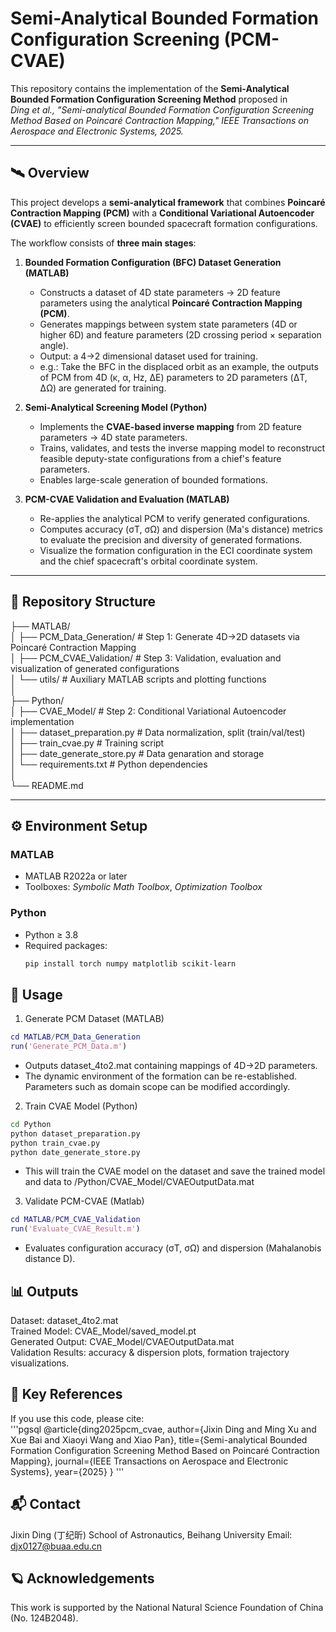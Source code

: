 # Semi-Analytical Bounded Formation Configuration Screening (PCM-CVAE)

This repository contains the implementation of the **Semi-Analytical Bounded Formation Configuration Screening Method** proposed in  
*Ding et al., "Semi-analytical Bounded Formation Configuration Screening Method Based on Poincaré Contraction Mapping," IEEE Transactions on Aerospace and Electronic Systems, 2025.*

---

## 🛰️ Overview

This project develops a **semi-analytical framework** that combines **Poincaré Contraction Mapping (PCM)** with a **Conditional Variational Autoencoder (CVAE)** to efficiently screen bounded spacecraft formation configurations.

The workflow consists of **three main stages**:

1. **Bounded Formation Configuration (BFC) Dataset Generation (MATLAB)**  
   - Constructs a dataset of 4D state parameters → 2D feature parameters using the analytical **Poincaré Contraction Mapping (PCM)**.  
   - Generates mappings between system state parameters (4D or higher 6D) and feature parameters (2D crossing period × separation angle).  
   - Output: a 4→2 dimensional dataset used for training.
   - e.g.: Take the BFC in the displaced orbit as an example, the outputs of PCM from 4D (κ, α, Hz, ΔE) parameters to 2D parameters (ΔT, ΔΩ) are generated for training.

2. **Semi-Analytical Screening Model (Python)**  
   - Implements the **CVAE-based inverse mapping** from 2D feature parameters → 4D state parameters.  
   - Trains, validates, and tests the inverse mapping model to reconstruct feasible deputy-state configurations from a chief's feature parameters.  
   - Enables large-scale generation of bounded formations.

3. **PCM-CVAE Validation and Evaluation (MATLAB)**  
   - Re-applies the analytical PCM to verify generated configurations.  
   - Computes accuracy (σT, σΩ) and dispersion (Ma's distance) metrics to evaluate the precision and diversity of generated formations.
   - Visualize the formation configuration in the ECI coordinate system and the chief spacecraft's orbital coordinate system.

---

## 📂 Repository Structure

├── MATLAB/  
│ ├── PCM_Data_Generation/ # Step 1: Generate 4D→2D datasets via Poincaré Contraction Mapping  
│ ├── PCM_CVAE_Validation/ # Step 3: Validation, evaluation and visualization of generated configurations  
│ └── utils/ # Auxiliary MATLAB scripts and plotting functions  
│  
├── Python/  
│ ├── CVAE_Model/ # Step 2: Conditional Variational Autoencoder implementation  
│ ├── dataset_preparation.py # Data normalization, split (train/val/test)  
│ ├── train_cvae.py # Training script  
│ ├── date_generate_store.py # Data genaration and storage  
│ └── requirements.txt # Python dependencies  
│  
└── README.md


---

## ⚙️ Environment Setup

### MATLAB
- MATLAB R2022a or later
- Toolboxes: *Symbolic Math Toolbox*, *Optimization Toolbox*

### Python
- Python ≥ 3.8  
- Required packages:
  ```bash
  pip install torch numpy matplotlib scikit-learn
  ```


## 🚀 Usage

1. Generate PCM Dataset (MATLAB)
```matlab
cd MATLAB/PCM_Data_Generation
run('Generate_PCM_Data.m')
```

* Outputs dataset_4to2.mat containing mappings of 4D→2D parameters. 
* The dynamic environment of the formation can be re-established. Parameters such as domain scope can be modified accordingly. 

2. Train CVAE Model (Python)
```bash
cd Python
python dataset_preparation.py
python train_cvae.py
python date_generate_store.py
```

* This will train the CVAE model on the dataset and save the trained model and data to /Python/CVAE_Model/CVAEOutputData.mat

3. Validate PCM-CVAE (Matlab)
```matlab
cd MATLAB/PCM_CVAE_Validation
run('Evaluate_CVAE_Result.m')
```

* Evaluates configuration accuracy (σT, σΩ) and dispersion (Mahalanobis distance D).

## 📊 Outputs
Dataset: dataset_4to2.mat  
Trained Model: CVAE_Model/saved_model.pt  
Generated Output: CVAE_Model/CVAEOutputData.mat  
Validation Results: accuracy & dispersion plots, formation trajectory visualizations.  

## 🧠 Key References
If you use this code, please cite:  
'''pgsql
@article{ding2025pcm_cvae,
  author={Jixin Ding and Ming Xu and Xue Bai and Xiaoyi Wang and Xiao Pan},
  title={Semi-analytical Bounded Formation Configuration Screening Method Based on Poincaré Contraction Mapping},
  journal={IEEE Transactions on Aerospace and Electronic Systems},
  year={2025}
}
'''

## 📬 Contact
Jixin Ding (丁纪昕)
School of Astronautics, Beihang University
Email: djx0127@buaa.edu.cn

## 🪐 Acknowledgements

This work is supported by the National Natural Science Foundation of China (No. 124B2048).

